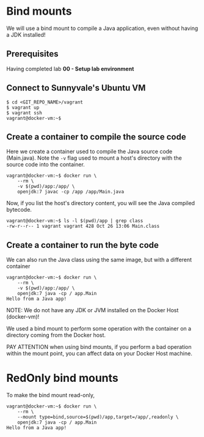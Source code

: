 # Bind mounts

We will use a bind mount to compile a Java application, even without having a JDK installed!

## Prerequisites

Having completed lab **00 - Setup lab environment**

## Connect to Sunnyvale's Ubuntu VM

```console
$ cd <GIT_REPO_NAME>/vagrant
$ vagrant up
$ vagrant ssh
vagrant@docker-vm:~$ 
```

## Create a container to compile the source code

Here we create a container used to compile the Java source code (Main.java). 
Note the `-v` flag used to mount a host's directory with the source code into the container.

```console
vagrant@docker-vm:~$ docker run \
    --rm \
    -v $(pwd)/app:/app/ \
    openjdk:7 javac -cp /app /app/Main.java
```

Now, if you list the host's directory content, you will see the Java compiled bytecode.

```console
vagrant@docker-vm:~$ ls -l $(pwd)/app | grep class
-rw-r--r-- 1 vagrant vagrant 428 Oct 26 13:06 Main.class
```

## Create a container to run the byte code

We can also run the Java class using the same image, but with a different container

```console
vagrant@docker-vm:~$ docker run \
    --rm \
    -v $(pwd)/app:/app/ \
    openjdk:7 java -cp / app.Main
Hello from a Java app!
```

NOTE: We do not have any JDK or JVM installed on the Docker Host (docker-vm)!

We used a bind mount to perform some operation with the container on a directory coming from the Docker host.

PAY ATTENTION when using bind mounts, if you perform a bad operation within the mount point, you can affect data on your Docker Host machine.

# RedOnly bind mounts

To make the bind mount read-only, 

```console
vagrant@docker-vm:~$ docker run \
    --rm \
    --mount type=bind,source=$(pwd)/app,target=/app/,readonly \
    openjdk:7 java -cp / app.Main
Hello from a Java app!
```



